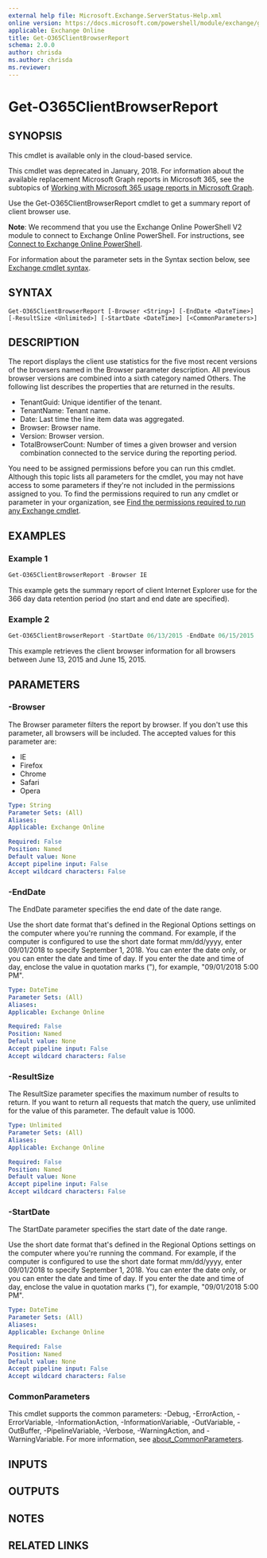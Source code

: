 ```yaml
---
external help file: Microsoft.Exchange.ServerStatus-Help.xml
online version: https://docs.microsoft.com/powershell/module/exchange/get-o365clientbrowserreport
applicable: Exchange Online
title: Get-O365ClientBrowserReport
schema: 2.0.0
author: chrisda
ms.author: chrisda
ms.reviewer:
---
```


# Get-O365ClientBrowserReport

## SYNOPSIS
This cmdlet is available only in the cloud-based service.

This cmdlet was deprecated in January, 2018. For information about the available replacement Microsoft Graph reports in Microsoft 365, see the subtopics of [Working with Microsoft 365 usage reports in Microsoft Graph](https://docs.microsoft.com/graph/api/resources/report).

Use the Get-O365ClientBrowserReport cmdlet to get a summary report of client browser use.

**Note**: We recommend that you use the Exchange Online PowerShell V2 module to connect to Exchange Online PowerShell. For instructions, see [Connect to Exchange Online PowerShell](https://docs.microsoft.com/powershell/exchange/connect-to-exchange-online-powershell).

For information about the parameter sets in the Syntax section below, see [Exchange cmdlet syntax](https://docs.microsoft.com/powershell/exchange/exchange-cmdlet-syntax).

## SYNTAX

```
Get-O365ClientBrowserReport [-Browser <String>] [-EndDate <DateTime>] [-ResultSize <Unlimited>] [-StartDate <DateTime>] [<CommonParameters>]
```

## DESCRIPTION
The report displays the client use statistics for the five most recent versions of the browsers named in the Browser parameter description. All previous browser versions are combined into a sixth category named Others. The following list describes the properties that are returned in the results.

- TenantGuid: Unique identifier of the tenant.
- TenantName: Tenant name.
- Date: Last time the line item data was aggregated.
- Browser: Browser name.
- Version: Browser version.
- TotalBrowserCount: Number of times a given browser and version combination connected to the service during the reporting period.

You need to be assigned permissions before you can run this cmdlet. Although this topic lists all parameters for the cmdlet, you may not have access to some parameters if they're not included in the permissions assigned to you. To find the permissions required to run any cmdlet or parameter in your organization, see [Find the permissions required to run any Exchange cmdlet](https://docs.microsoft.com/powershell/exchange/find-exchange-cmdlet-permissions).

## EXAMPLES

### Example 1
```powershell
Get-O365ClientBrowserReport -Browser IE
```

This example gets the summary report of client Internet Explorer use for the 366 day data retention period (no start and end date are specified).

### Example 2
```powershell
Get-O365ClientBrowserReport -StartDate 06/13/2015 -EndDate 06/15/2015
```

This example retrieves the client browser information for all browsers between June 13, 2015 and June 15, 2015.

## PARAMETERS

### -Browser
The Browser parameter filters the report by browser. If you don't use this parameter, all browsers will be included. The accepted values for this parameter are:

- IE
- Firefox
- Chrome
- Safari
- Opera

```yaml
Type: String
Parameter Sets: (All)
Aliases:
Applicable: Exchange Online

Required: False
Position: Named
Default value: None
Accept pipeline input: False
Accept wildcard characters: False
```

### -EndDate
The EndDate parameter specifies the end date of the date range.

Use the short date format that's defined in the Regional Options settings on the computer where you're running the command. For example, if the computer is configured to use the short date format mm/dd/yyyy, enter 09/01/2018 to specify September 1, 2018. You can enter the date only, or you can enter the date and time of day. If you enter the date and time of day, enclose the value in quotation marks ("), for example, "09/01/2018 5:00 PM".

```yaml
Type: DateTime
Parameter Sets: (All)
Aliases:
Applicable: Exchange Online

Required: False
Position: Named
Default value: None
Accept pipeline input: False
Accept wildcard characters: False
```

### -ResultSize
The ResultSize parameter specifies the maximum number of results to return. If you want to return all requests that match the query, use unlimited for the value of this parameter. The default value is 1000.

```yaml
Type: Unlimited
Parameter Sets: (All)
Aliases:
Applicable: Exchange Online

Required: False
Position: Named
Default value: None
Accept pipeline input: False
Accept wildcard characters: False
```

### -StartDate
The StartDate parameter specifies the start date of the date range.

Use the short date format that's defined in the Regional Options settings on the computer where you're running the command. For example, if the computer is configured to use the short date format mm/dd/yyyy, enter 09/01/2018 to specify September 1, 2018. You can enter the date only, or you can enter the date and time of day. If you enter the date and time of day, enclose the value in quotation marks ("), for example, "09/01/2018 5:00 PM".

```yaml
Type: DateTime
Parameter Sets: (All)
Aliases:
Applicable: Exchange Online

Required: False
Position: Named
Default value: None
Accept pipeline input: False
Accept wildcard characters: False
```

### CommonParameters
This cmdlet supports the common parameters: -Debug, -ErrorAction, -ErrorVariable, -InformationAction, -InformationVariable, -OutVariable, -OutBuffer, -PipelineVariable, -Verbose, -WarningAction, and -WarningVariable. For more information, see [about_CommonParameters](https://go.microsoft.com/fwlink/p/?LinkID=113216).

## INPUTS

###  

## OUTPUTS

###  

## NOTES

## RELATED LINKS
